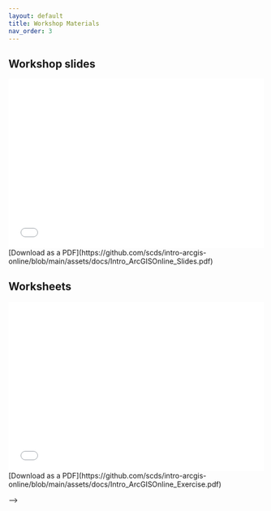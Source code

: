 ```yaml
---
layout: default
title: Workshop Materials
nav_order: 3
---
```


## Workshop slides

<div style="position:relative;padding-top:66.25%;">
<iframe src="//docs.google.com/viewer?url=https://github.com/scds/intro-arcgis-online/blob/main/assets/docs/Intro_ArcGISOnline_Slides.pdf?dl=0&hl=en_US&embedded=true" class="gde-frame" style="position:absolute;top:0;left:0;width:100%;height:100%;border:none;" scrolling="no"></iframe>
</div>
[Download as a PDF](https://github.com/scds/intro-arcgis-online/blob/main/assets/docs/Intro_ArcGISOnline_Slides.pdf)
<br>

## Worksheets


<div style="position:relative;padding-top:66.25%;">
<iframe src="//docs.google.com/viewer?url=https://github.com/scds/intro-arcgis-online/blob/main/assets/docs/Intro_ArcGISOnline_Exercise.pdf?dl=0&hl=en_US&embedded=true" class="gde-frame" style="position:absolute;top:0;left:0;width:100%;height:100%;border:none;" scrolling="no"></iframe>
</div>
[Download as a PDF](https://github.com/scds/intro-arcgis-online/blob/main/assets/docs/Intro_ArcGISOnline_Exercise.pdf)
<br>

-->
